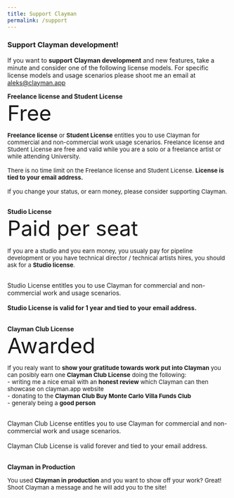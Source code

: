 ```yaml
---
title: Support Clayman
permalink: /support
---
```

### Support Clayman development!

If you want to **support** **Clayman development** and new features, take a minute and consider one of the following license models.
For specific license models and usage scenarios please shoot me an email at aleks@clayman.app



<div class="block column is-4" style="float: left;">
<b>Freelance license and Student License</b>
<p style="font-size: 36pt;padding: 0px; margin:0px">
Free
</p>
<p style="font-size: 10pt;">
<b>Freelance license</b> or <b>Student License</b> entitles you to use Clayman for commercial and non-commercial work usage scenarios.
Freelance license and Student License are free and valid while you are a solo or a freelance artist or while attending University.
<br>
<br>
There is no time limit on the Freelance license and Student License.
<b>License is tied to your email address.</b>
<br>
<br>
If you change your status, or earn money, please consider supporting Clayman.
<br>
<br>
</p>
</div>


<div class="block column is-4" style="float: left;">
<b>Studio License</b>
<p style="font-size: 36pt;padding: 0px; margin:0px">
Paid per seat
</p>
<p style="font-size: 10pt;">
If you are a studio and you earn money, you usualy pay for pipeline development or you have technical director / technical artists hires, you should ask for a <b>Studio license</b>.<br><br>

Studio License entitles you to use Clayman for commercial and non-commercial work and usage scenarios.
<br><br>
<b>Studio License is valid for 1 year and tied to your email address.</b>
<br><br>
</p>
</div>


<div class="column is-4" style="float: left;">
<b>Clayman Club License</b>
<p style="font-size: 36pt;padding: 0px; margin:0px">
Awarded
</p>
<p style="font-size: 10pt;">
If you realy want to <b>show your gratitude towards work put into Clayman</b> you can posibly earn one <b>Clayman Club License</b> doing the following:<br>
  - writing me a nice email with an <b>honest review</b> which Clayman can then showcase on clayman.app website<br>
  - donating to the <b>Clayman Club Buy Monte Carlo Villa Funds Club</b><br>
  - generaly being a <b>good person</b>
<br><br>

Clayman Club License entitles you to use Clayman for commercial and non-commercial work and usage scenarios.
<br><br>
Clayman Club License is valid forever and tied to your email address.
<br><br>
</p>
</div>

**Clayman in Production**
<p style="font-size: 10pt;">
You used <b>Clayman in production</b> and you want to show off your work? Great! Shoot Clayman a message and he will add you to the site!
</p>